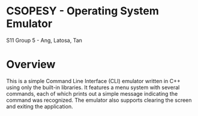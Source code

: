 # CSOPESY - Operating System Emulator 
S11 Group 5 - Ang, Latosa, Tan

# Overview
This is a simple Command Line Interface (CLI) emulator written in C++ using only the built-in libraries. It features a menu system with several commands, each of which prints out a simple message indicating the command was recognized. The emulator also supports clearing the screen and exiting the application.
